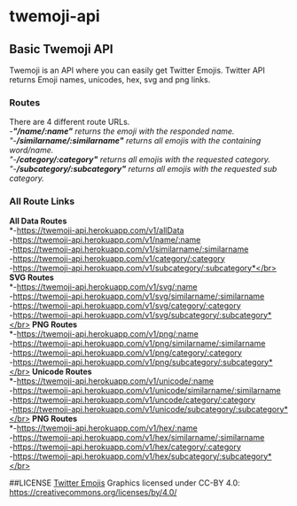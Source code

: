 # twemoji-api
## Basic Twemoji API</br>
Twemoji is an API where you can easily get Twitter Emojis. Twitter API returns Emoji names, unicodes, hex, svg and png links.</br>

### Routes</br>
There are 4 different route URLs.</br>
*-**"/name/:name"** returns the emoji with the responded name.</br>
"-**/similarname/:similarname"** returns all emojis with the containing word/name.</br>
"-**/category/:category"** returns all emojis with the requested category.</br>
"-**/subcategory/:subcategory"** returns all emojis with the requested sub category.*</br>

### All Route Links</br>
**All Data Routes**</br>
*-https://twemoji-api.herokuapp.com/v1/allData</br>
-https://twemoji-api.herokuapp.com/v1/name/:name</br>
-https://twemoji-api.herokuapp.com/v1/similarname/:similarname</br>
-https://twemoji-api.herokuapp.com/v1/category/:category</br>
-https://twemoji-api.herokuapp.com/v1/subcategory/:subcategory*</br>
**SVG Routes**</br>
*-https://twemoji-api.herokuapp.com/v1/svg/:name</br>
-https://twemoji-api.herokuapp.com/v1/svg/similarname/:similarname</br>
-https://twemoji-api.herokuapp.com/v1/svg/category/:category</br>
-https://twemoji-api.herokuapp.com/v1/svg/subcategory/:subcategory*</br>
**PNG Routes**</br>
*-https://twemoji-api.herokuapp.com/v1/png/:name</br>
-https://twemoji-api.herokuapp.com/v1/png/similarname/:similarname</br>
-https://twemoji-api.herokuapp.com/v1/png/category/:category</br>
-https://twemoji-api.herokuapp.com/v1/png/subcategory/:subcategory*</br>
**Unicode Routes**</br>
*-https://twemoji-api.herokuapp.com/v1/unicode/:name</br>
-https://twemoji-api.herokuapp.com/v1/unicode/similarname/:similarname</br>
-https://twemoji-api.herokuapp.com/v1/uncode/category/:category</br>
-https://twemoji-api.herokuapp.com/v1/unicode/subcategory/:subcategory*</br>
**PNG Routes**</br>
*-https://twemoji-api.herokuapp.com/v1/hex/:name</br>
-https://twemoji-api.herokuapp.com/v1/hex/similarname/:similarname</br>
-https://twemoji-api.herokuapp.com/v1/hex/category/:category</br>
-https://twemoji-api.herokuapp.com/v1/hex/subcategory/:subcategory*</br>

##LICENSE
[Twitter Emojis](https://github.com/twitter/twemoji) Graphics licensed under CC-BY 4.0: https://creativecommons.org/licenses/by/4.0/

